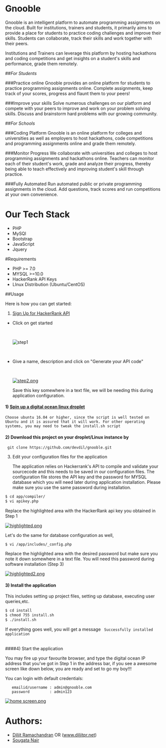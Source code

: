 


Gnooble
==============================================

Gnooble is an intelligent platform to automate programming assignments on the cloud. Built for institutions, trainers and students, it primarily aims to provide a place for students to practice coding challenges and improve their skills. Students can collaborate, track their skills and work together with their peers.

Institutions and Trainers can leverage this platform by hosting hackathons and coding competitions and get insights on a student's skills and performance, grade them remotely.


##_For Students_

###Practice online
Gnooble provides an online platform for students to practice programming assignments online. Complete assignments, keep track of your scores, progress and flaunt them to your peers!

###Improve your skills
Solve numerous challenges on our platform and compete with your peers to improve and work on your problem solving skills. Discuss and brainstorm hard problems with our growing community.

##_For Schools_

###Coding Platform
Gnooble is an online platform for colleges and universities as well as employers to host hackathons, code competitions and programming assignments online and grade them remotely.

###Monitor Progress
We collaborate with universities and colleges to host programming assignments and hackathons online. Teachers can monitor each of their student's work, grade and analyze their progress, thereby being able to teach effectively and improving student's skill through practice.

###Fully Automated
Run automated public or private programming assignments in the cloud. Add questions, track scores and run competitions at your own convenience.


Our Tech Stack
===============================================
* PHP 
* MySQl
* Bootstrap
* JavaScript
* Jquery

#Requirements 
* PHP >= 7.0
* MYSQL >=10.0
* HackerRank API Keys
* LInux Distribution (Ubuntu/CentOS) 

##Usage

Here is how you can get started:

1) [Sign Up for HackerRank API](https://www.hackerrank.com/api)

* Click on get started

  ​

  ![step1](https://s27.postimg.org/o5wmqe5f7/hackerrank_api.png)

  ​

* Give a name, description and click on "Generate your API code"

  ​

  [![step2.png](https://s23.postimg.org/db3xoh2p7/step2.png)](https://postimg.org/image/ongj69bdz/)

  Save this key somewhere in a text file, we will be needing this during application configuration.

#### 1)  [Spin up a digital ocean linux droplet](https://www.digitalocean.com/)
```Choose ubuntu 16.04 or higher, since the script is well tested on Ubuntu and it is assured that it will work. For other operating systems, you may need to tweak the install.sh script```

#### 2)  Download this project on your droplet/Linux instance by

  ``` git clone https://github.com/devdil/gnooble.git```

3) Edit your configuration files for the application

   The application relies on Hackerrank's API to compile and validate your sourcecode and this needs to be saved in our configuration files. The configuration file stores the API key and the password for MYSQL database which you will need later during application installation. Please make sure you use the same password during installation.

```BASH
$ cd app/compiler/
$ vi apikey.php
```

Replace the highlighted area with the HackerRank api key you obtained in Step 1

[![highlighted.png](https://s23.postimg.org/seszsri7f/highlighted.png)](https://postimg.org/image/p7yg94xrb/)

Let's do the same for database configuration as well,

```shell
$ vi /app/includes/_config.php
```

Replace the highlighted area with the desired password but make sure you note it down somewhere in a text file. You will need this password during software installation (Step 3)

[![highlighted2.png](https://s27.postimg.org/t5xizyhbn/highlighted2.png)](https://postimg.org/image/i6cbocqwf/)



#### 3)  Install the application

 This includes setting up project files, setting up database, executing user queries,etc.


```bash
$ cd install
$ chmod 755 install.sh
$ ./install.sh
```


If everything goes well, you will get a message
       ``` Successfully installed application```


​     
####4) Start the application

You may fire up your favourite browser, and type the digital ocean IP address that you've got in Step 1 in the address bar, if you see a awesome screen like down below, you are ready and set  to go my boy!!! 

You can login with default credentials:
```
   emailid/username : admin@gnooble.com
   password 		: admin123
```

[![home screen.png](https://s23.postimg.org/qvsi3cy17/home_screen.png)](https://postimg.org/image/i0rnsu98n/)




Authors:
=================

* [Diljit Ramachandran](www.facebook.com/diljitpr) OR (www.diljitpr.net)
* [Sougata Nair](https://sougatanair.com)



